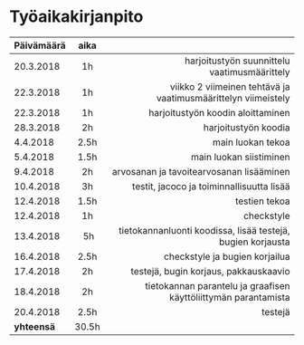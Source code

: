 # Työaikakirjanpito

| Päivämäärä | aika | |
| --------- |:----:| -----:|
| 20.3.2018 | 1h | harjoitustyön suunnittelu vaatimusmäärittely|
| 22.3.2018| 1h| viikko 2 viimeinen tehtävä ja vaatimusmäärittelyn viimeistely |
| 22.3.2018| 1h| harjoitustyön koodin aloittaminen |
| 28.3.2018| 2h| harjoitustyön koodia  |
| 4.4.2018 | 2.5h | main luokan tekoa |
| 5.4.2018 | 1.5h | main luokan siistiminen | 
| 9.4.2018 | 2h | arvosanan ja tavoitearvosanan lisääminen | 
| 10.4.2018 | 3h | testit, jacoco ja toiminnallisuutta lisää |
| 12.4.2018 | 1.5h| testien tekoa |
| 12.4.2018| 1h | checkstyle |
|13.4.2018 | 5h | tietokannanluonti koodissa, lisää testejä, bugien korjausta |
|16.4.2018| 2.5h | checkstyle ja bugien korjailua|
|17.4.2018|2h| testejä, bugin korjaus, pakkauskaavio|
|18.4.2018|2h| tietokannan parantelu ja graafisen käyttöliittymän parantamista|
|20.4.2018|2.5h|testejä|
| **yhteensä** | 30.5h |
